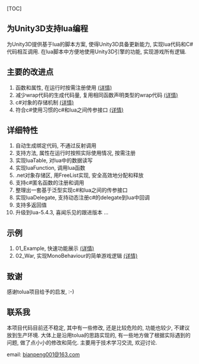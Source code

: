 ﻿[TOC]

## 为Unity3D支持lua编程
为Unity3D提供基于lua的脚本方案, 使得Unity3D具备更新能力, 实现lua代码和C#代码相互调用. 在lua脚本中方便地使用Unity3D引擎的功能, 实现游戏所有逻辑.

## 主要的改进点
1. 函数和属性, 在运行时按需注册使用  [(详情)](http:/aa/bb/cc)
1. 减少wrap代码的生成代码量, 复用相同函数声明类型的wrap代码  [(详情)](http:/aa/bb/cc)
1. c#对象的存储机制  [(详情)](http:/aa/bb/cc)
1. 符合c#使用习惯的c#和lua之间传参接口  [(详情)](http:/aa/bb/cc)

## 详细特性
1. 自动生成绑定代码, 不通过反射调用
1. 支持方法, 属性在运行时按照实际使用情况, 按需注册
1. 实现luaTable, 对lua中的数据读写
1. 实现luaFunction, 调用lua函数
1. .net对象存储区, 用FreeList实现, 安全高效地分配和释放
1. 支持c#匿名函数的注册和调用
1. 整理出一套基于泛型实现c#和lua之间的传参接口
1. 实现luaDelegate, 支持动态注册c#的delegate到lua中回调
1. 支持多返回值
1. 升级到lua-5.4.3, 喜闻乐见的跟进版本
...

## 示例
1. 01_Example, 快速功能展示  [(详情)](http://aa/bb/cc)
1. 02_War, 实现MonoBehaviour的简单游戏逻辑  [(详情)](http://aa/bb/cc)

## 致谢
感谢tolua项目给予的启发, :-)



## 联系我

本项目代码目前还不稳定, 其中有一些修改, 还是比较危险的, 功能也较少, 不建议放到生产环境. 大体上是沿用tolua的思路实现的, 有一些地方做了根据实际遇到的问题, 做了点小小的修改和简化. 主要用于技术学习交流, 欢迎讨论. 

email: bianpeng001@163.com

